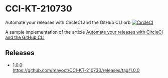 # CCI-KT-210730
Automate your releases with CircleCI and the GitHub CLI orb
[![CircleCI](https://circleci.com/gh/mayoct/CCI-KT-210730/tree/main.svg?style=svg)](https://circleci.com/gh/mayoct/CCI-KT-210730/tree/main)

A sample implementation of the article [Automate your releases with CircleCI and the GitHub CLI](https://circleci.com/blog/automating-your-releases-with-circleci-and-the-github-cli-orb/)

## Releases
- 1.0.0:  
https://github.com/mayoct/CCI-KT-210730/releases/tag/1.0.0